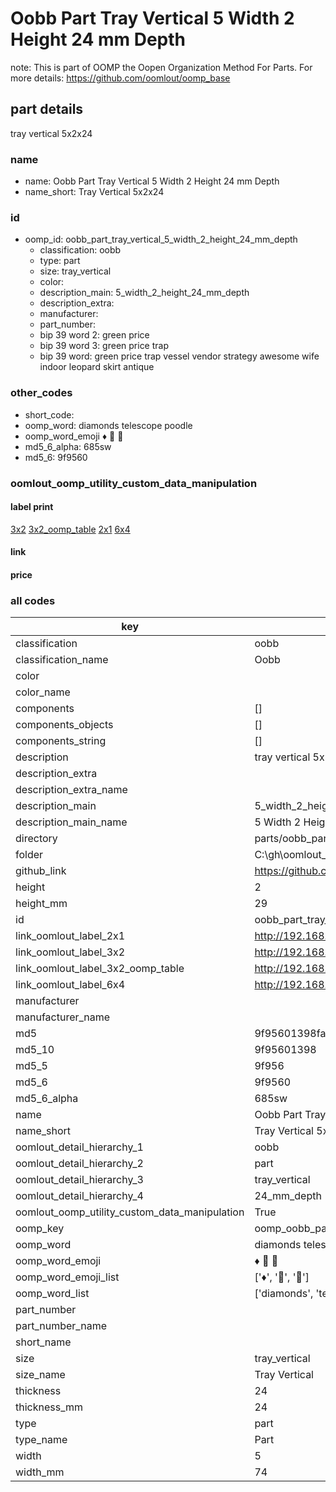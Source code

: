 # Oobb Part Tray Vertical 5 Width 2 Height 24 mm Depth  

note: This is part of OOMP the Oopen Organization Method For Parts. For more details: https://github.com/oomlout/oomp_base

##  part details
  



tray vertical 5x2x24



### name
* name: Oobb Part Tray Vertical 5 Width 2 Height 24 mm Depth
* name_short: Tray Vertical 5x2x24 
### id
* oomp_id: oobb_part_tray_vertical_5_width_2_height_24_mm_depth
  * classification: oobb
  * type: part
  * size: tray_vertical
  * color: 
  * description_main: 5_width_2_height_24_mm_depth
  * description_extra: 
  * manufacturer: 
  * part_number: 
  * bip 39 word 2: green price
  * bip 39 word 3: green price trap
  * bip 39 word: green price trap vessel vendor strategy awesome wife indoor leopard skirt antique

### other_codes
* short_code: 
* oomp_word: diamonds telescope poodle
* oomp_word_emoji :diamonds: :telescope: :poodle:
* md5_6_alpha: 685sw
* md5_6: 9f9560






### oomlout_oomp_utility_custom_data_manipulation
#### label print
[3x2](http://192.168.1.245:1112/?label=oomp%20685sw)
[3x2_oomp_table](http://192.168.1.108:1112/?label=oomp%20685sw)
[2x1](http://192.168.1.242:1112/?label=oomp%20685sw)
[6x4](http://192.168.1.55:1112/?label=oomp%20685sw)    

#### link

                              

#### price







### all codes 
| key | value |  
| --- | --- |  
| classification | oobb |  
| classification_name | Oobb |  
| color |  |  
| color_name |  |  
| components | [] |  
| components_objects | [] |  
| components_string | [] |  
| description | tray vertical 5x2x24 |  
| description_extra |  |  
| description_extra_name |  |  
| description_main | 5_width_2_height_24_mm_depth |  
| description_main_name | 5 Width 2 Height 24 mm Depth |  
| directory | parts/oobb_part_tray_vertical_5_width_2_height_24_mm_depth |  
| folder | C:\gh\oomlout_oobb_version_4_generated_parts\parts\oobb_part_tray_vertical_5_width_2_height_24_mm_depth |  
| github_link | https://github.com/oomlout/oomlout_oomp_part_src/tree/main/parts/oobb_part_tray_vertical_5_width_2_height_24_mm_depth |  
| height | 2 |  
| height_mm | 29 |  
| id | oobb_part_tray_vertical_5_width_2_height_24_mm_depth |  
| link_oomlout_label_2x1 | http://192.168.1.242:1112/?label=oomp%20685sw |  
| link_oomlout_label_3x2 | http://192.168.1.245:1112/?label=oomp%20685sw |  
| link_oomlout_label_3x2_oomp_table | http://192.168.1.108:1112/?label=oomp%20685sw |  
| link_oomlout_label_6x4 | http://192.168.1.55:1112/?label=oomp%20685sw |  
| manufacturer |  |  
| manufacturer_name |  |  
| md5 | 9f95601398fae2135b791f31ceaa9b32 |  
| md5_10 | 9f95601398 |  
| md5_5 | 9f956 |  
| md5_6 | 9f9560 |  
| md5_6_alpha | 685sw |  
| name | Oobb Part Tray Vertical 5 Width 2 Height 24 mm Depth |  
| name_short | Tray Vertical 5x2x24  |  
| oomlout_detail_hierarchy_1 | oobb |  
| oomlout_detail_hierarchy_2 | part |  
| oomlout_detail_hierarchy_3 | tray_vertical |  
| oomlout_detail_hierarchy_4 | 24_mm_depth |  
| oomlout_oomp_utility_custom_data_manipulation | True |  
| oomp_key | oomp_oobb_part_tray_vertical_5_width_2_height_24_mm_depth |  
| oomp_word | diamonds telescope poodle |  
| oomp_word_emoji | :diamonds: :telescope: :poodle: |  
| oomp_word_emoji_list | [':diamonds:', ':telescope:', ':poodle:'] |  
| oomp_word_list | ['diamonds', 'telescope', 'poodle'] |  
| part_number |  |  
| part_number_name |  |  
| short_name |  |  
| size | tray_vertical |  
| size_name | Tray Vertical |  
| thickness | 24 |  
| thickness_mm | 24 |  
| type | part |  
| type_name | Part |  
| width | 5 |  
| width_mm | 74 |  
